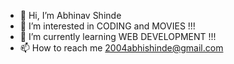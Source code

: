 - 👋 Hi, I’m Abhinav Shinde
- 👀 I’m interested in CODING and MOVIES !!!
- 🌱 I’m currently learning WEB DEVELOPMENT !!!
- 📫 How to reach me 2004abhishinde@gmail.com


<!---
Abhi9shinde/Abhi9shinde is a ✨ special ✨ repository because its `README.md` (this file) appears on your GitHub profile.
You can click the Preview link to take a look at your changes.
--->
